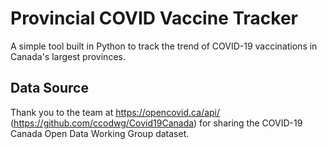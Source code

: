 # Provincial COVID Vaccine Tracker

A simple tool built in Python to track the trend of COVID-19 vaccinations in Canada's largest provinces.

## Data Source 

Thank you to the team at https://opencovid.ca/api/ (https://github.com/ccodwg/Covid19Canada) for sharing the COVID-19 Canada Open Data Working Group dataset.

